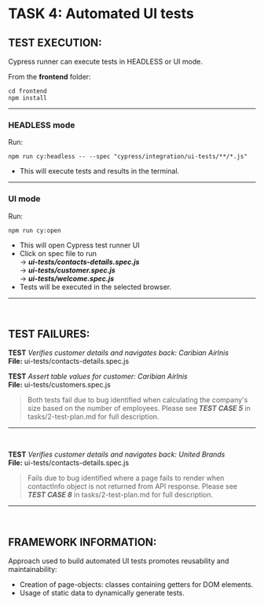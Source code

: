 # TASK 4: Automated UI tests #

## TEST EXECUTION: ##
Cypress runner can execute tests in HEADLESS or UI mode.  
  
From the **frontend** folder:
```
cd frontend
npm install
```
---
### HEADLESS mode ###
Run:  
```
npm run cy:headless -- --spec "cypress/integration/ui-tests/**/*.js"
```
- This will execute tests and results in the terminal.
  
---  

### UI mode ###
Run: 
```
npm run cy:open
```
- This will open Cypress test runner UI  
- Click on spec file to run  
 → ***ui-tests/contacts-details.spec.js***  
 → ***ui-tests/customer.spec.js***  
 → ***ui-tests/welcome.spec.js***  
- Tests will be executed in the selected browser.
  
---  
<br>

## TEST FAILURES: ##
**TEST** _Verifies customer details and navigates back: Caribian Airlnis_  
**File:** ui-tests/contacts-details.spec.js

**TEST** _Assert table values for customer: Caribian Airlnis_  
**File:** ui-tests/customers.spec.js

> Both tests fail due to bug identified when calculating the company's size based on the number of employees.
Please see ***TEST CASE 5*** in tasks/2-test-plan.md for full description.

---
<br>

**TEST** _Verifies customer details and navigates back: United Brands_  
**File:** ui-tests/contacts-details.spec.js
> Fails due to bug identified where a page fails to render when contactInfo object is not returned from API response.
Please see ***TEST CASE 8*** in tasks/2-test-plan.md for full description.

---  
<br>

## FRAMEWORK INFORMATION: ##

Approach used to build automated UI tests promotes reusability and maintainability:
- Creation of page-objects: classes containing getters for DOM elements.
- Usage of static data to dynamically generate tests.